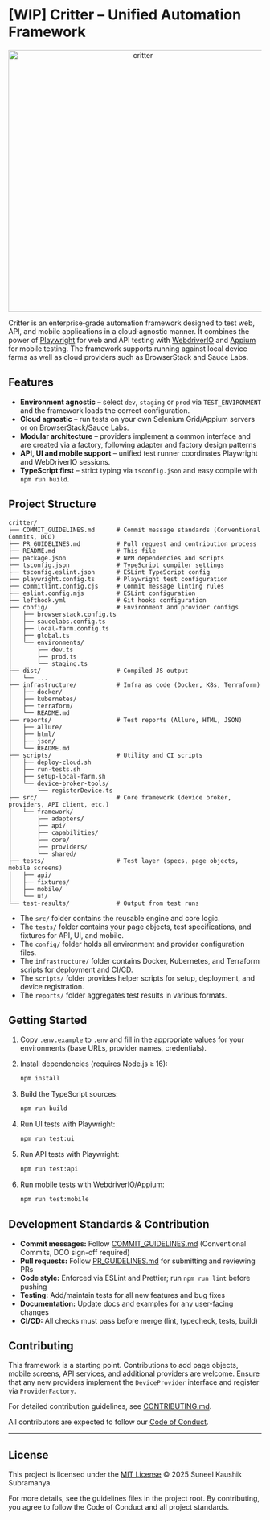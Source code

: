 # [WIP] Critter – Unified Automation Framework

<p align="center"><img width="520" height="520" alt="critter" src="https://github.com/user-attachments/assets/f6e59ef4-bd88-4b77-92e3-0ddad055c1e8" /></p>


Critter is an enterprise‑grade automation framework designed to test web, API, and mobile applications in a cloud‑agnostic manner. It combines the power of [Playwright](https://playwright.dev/) for web and API testing with [WebdriverIO](https://webdriver.io/) and [Appium](https://appium.io/) for mobile testing. The framework supports running against local device farms as well as cloud providers such as BrowserStack and Sauce Labs.

## Features

- **Environment agnostic** – select `dev`, `staging` or `prod` via `TEST_ENVIRONMENT` and the framework loads the correct configuration.
- **Cloud agnostic** – run tests on your own Selenium Grid/Appium servers or on BrowserStack/Sauce Labs.
- **Modular architecture** – providers implement a common interface and are created via a factory, following adapter and factory design patterns
- **API, UI and mobile support** – unified test runner coordinates Playwright and WebDriverIO sessions.
- **TypeScript first** – strict typing via `tsconfig.json` and easy compile with `npm run build`.

## Project Structure

```
critter/
├── COMMIT_GUIDELINES.md      # Commit message standards (Conventional Commits, DCO)
├── PR_GUIDELINES.md          # Pull request and contribution process
├── README.md                 # This file
├── package.json              # NPM dependencies and scripts
├── tsconfig.json             # TypeScript compiler settings
├── tsconfig.eslint.json      # ESLint TypeScript config
├── playwright.config.ts      # Playwright test configuration
├── commitlint.config.cjs     # Commit message linting rules
├── eslint.config.mjs         # ESLint configuration
├── lefthook.yml              # Git hooks configuration
├── config/                   # Environment and provider configs
│   ├── browserstack.config.ts
│   ├── saucelabs.config.ts
│   ├── local-farm.config.ts
│   ├── global.ts
│   └── environments/
│       ├── dev.ts
│       ├── prod.ts
│       └── staging.ts
├── dist/                     # Compiled JS output
│   └── ...
├── infrastructure/           # Infra as code (Docker, K8s, Terraform)
│   ├── docker/
│   ├── kubernetes/
│   ├── terraform/
│   └── README.md
├── reports/                  # Test reports (Allure, HTML, JSON)
│   ├── allure/
│   ├── html/
│   ├── json/
│   └── README.md
├── scripts/                  # Utility and CI scripts
│   ├── deploy-cloud.sh
│   ├── run-tests.sh
│   ├── setup-local-farm.sh
│   └── device-broker-tools/
│       └── registerDevice.ts
├── src/                      # Core framework (device broker, providers, API client, etc.)
│   └── framework/
│       ├── adapters/
│       ├── api/
│       ├── capabilities/
│       ├── core/
│       ├── providers/
│       └── shared/
├── tests/                    # Test layer (specs, page objects, mobile screens)
│   ├── api/
│   ├── fixtures/
│   ├── mobile/
│   └── ui/
└── test-results/             # Output from test runs
```

- The `src/` folder contains the reusable engine and core logic.
- The `tests/` folder contains your page objects, test specifications, and fixtures for API, UI, and mobile.
- The `config/` folder holds all environment and provider configuration files.
- The `infrastructure/` folder contains Docker, Kubernetes, and Terraform scripts for deployment and CI/CD.
- The `scripts/` folder provides helper scripts for setup, deployment, and device registration.
- The `reports/` folder aggregates test results in various formats.

## Getting Started

1. Copy `.env.example` to `.env` and fill in the appropriate values for your environments (base URLs, provider names, credentials).
2. Install dependencies (requires Node.js ≥ 16):

   ```sh
   npm install
   ```

3. Build the TypeScript sources:

   ```sh
   npm run build
   ```

4. Run UI tests with Playwright:

   ```sh
   npm run test:ui
   ```

5. Run API tests with Playwright:

   ```sh
   npm run test:api
   ```

6. Run mobile tests with WebdriverIO/Appium:

   ```sh
   npm run test:mobile
   ```

## Development Standards & Contribution

- **Commit messages:** Follow [COMMIT_GUIDELINES.md](./COMMIT_GUIDELINES.md) (Conventional Commits, DCO sign-off required)
- **Pull requests:** Follow [PR_GUIDELINES.md](./PR_GUIDELINES.md) for submitting and reviewing PRs
- **Code style:** Enforced via ESLint and Prettier; run `npm run lint` before pushing
- **Testing:** Add/maintain tests for all new features and bug fixes
- **Documentation:** Update docs and examples for any user-facing changes
- **CI/CD:** All checks must pass before merge (lint, typecheck, tests, build)

## Contributing

This framework is a starting point. Contributions to add page objects, mobile screens, API services, and additional providers are welcome. Ensure that any new providers implement the `DeviceProvider` interface and register via `ProviderFactory`.

For detailed contribution guidelines, see [CONTRIBUTING.md](./CONTRIBUTING.md).

All contributors are expected to follow our [Code of Conduct](./CODE_OF_CONDUCT.md).

---

## License

This project is licensed under the [MIT License](./LICENSE) © 2025 Suneel Kaushik Subramanya.

For more details, see the guidelines files in the project root. By contributing, you agree to follow the Code of Conduct and all project standards.
